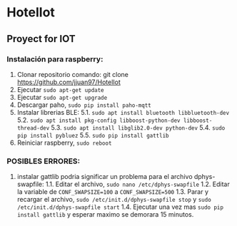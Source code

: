 # HotelIot
## Proyect for IOT

### Instalación para raspberry:
1. Clonar repositorio comando: git clone https://github.com/jjuan97/HotelIot
2. Ejecutar `sudo apt-get update`
3. Ejecutar `sudo apt-get upgrade`
4. Descargar paho, `sudo pip install paho-mqtt`
5. Instalar librerias BLE:
    5.1. `sudo apt install bluetooth libbluetooth-dev`
    5.2. `sudo apt install pkg-config libboost-python-dev libboost-thread-dev`
    5.3. `sudo apt install libglib2.0-dev python-dev`
    5.4. `sudo pip install pybluez`
    5.5. `sudo pip install gattlib`
6. Reiniciar raspberry, `sudo reboot`



### POSIBLES ERRORES: 
1. instalar gattlib podria significar un problema para el archivo dphys-swapfile:
    1.1. Editar el archivo, `sudo nano /etc/dphys-swapfile`
    1.2. Editar la variable de `CONF_SWAPSIZE=100` a `CONF_SWAPSIZE=500`
    1.3. Parar y recargar el archivo, `sudo /etc/init.d/dphys-swapfile stop` y `sudo /etc/init.d/dphys-swapfile start`
    1.4. Ejecutar una vez mas `sudo pip install gattlib` y esperar maximo se demorara 15 minutos.

